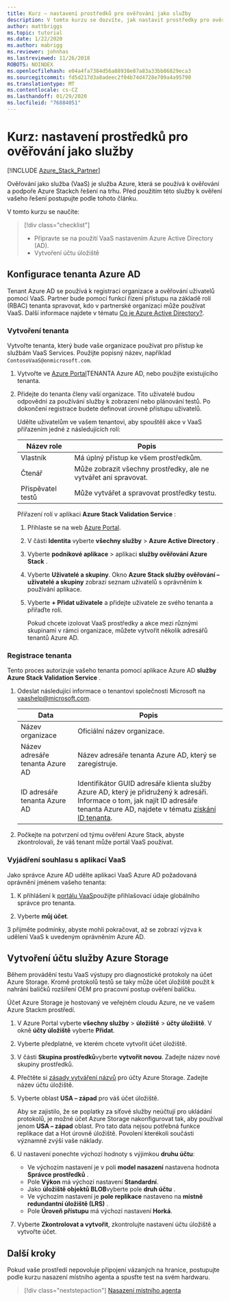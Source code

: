 ```yaml
---
title: Kurz – nastavení prostředků pro ověřování jako služby
description: V tomto kurzu se dozvíte, jak nastavit prostředky pro ověřování jako službu.
author: mattbriggs
ms.topic: tutorial
ms.date: 1/22/2020
ms.author: mabrigg
ms.reviewer: johnhas
ms.lastreviewed: 11/26/2018
ROBOTS: NOINDEX
ms.openlocfilehash: e04a4fa7384d56a88938e87a83a33bb86829eca3
ms.sourcegitcommit: fd5d217d3a8adeec2f04b74d4728e709a4a95790
ms.translationtype: MT
ms.contentlocale: cs-CZ
ms.lasthandoff: 01/29/2020
ms.locfileid: "76884051"
---
```

# <a name="tutorial-set-up-resources-for-validation-as-a-service"></a>Kurz: nastavení prostředků pro ověřování jako služby

[!INCLUDE [Azure_Stack_Partner](./includes/azure-stack-partner-appliesto.md)]

Ověřování jako služba (VaaS) je služba Azure, která se používá k ověřování a podpoře Azure Stackch řešení na trhu. Před použitím této služby k ověření vašeho řešení postupujte podle tohoto článku.

V tomto kurzu se naučíte:

> [!div class="checklist"]
> * Připravte se na použití VaaS nastavením Azure Active Directory (AD).
> * Vytvoření účtu úložiště

## <a name="configure-an-azure-ad-tenant"></a>Konfigurace tenanta Azure AD

Tenant Azure AD se používá k registraci organizace a ověřování uživatelů pomocí VaaS. Partner bude pomocí funkcí řízení přístupu na základě rolí (RBAC) tenanta spravovat, kdo v partnerské organizaci může používat VaaS. Další informace najdete v tématu [Co je Azure Active Directory?](https://docs.microsoft.com/azure/active-directory/fundamentals/active-directory-whatis).

### <a name="create-a-tenant"></a>Vytvoření tenanta

Vytvořte tenanta, který bude vaše organizace používat pro přístup ke službám VaaS Services. Použijte popisný název, například `ContosoVaaS@onmicrosoft.com`.

1. Vytvořte ve [Azure Portal](https://portal.azure.com)TENANTA Azure AD, nebo použijte existujícího tenanta. <!-- For instructions on creating new Azure AD tenants, see [Get started with Azure AD](https://docs.microsoft.com/azure/active-directory/get-started-azure-ad). -->

2. Přidejte do tenanta členy vaší organizace. Tito uživatelé budou odpovědni za používání služby k zobrazení nebo plánování testů. Po dokončení registrace budete definovat úrovně přístupu uživatelů.

    Udělte uživatelům ve vašem tenantovi, aby spouštěli akce v VaaS přiřazením jedné z následujících rolí:

    | Název role | Popis |
    |---------------------|------------------------------------------|
    | Vlastník | Má úplný přístup ke všem prostředkům. |
    | Čtenář | Může zobrazit všechny prostředky, ale ne vytvářet ani spravovat. |
    | Přispěvatel testů | Může vytvářet a spravovat prostředky testu. |

    Přiřazení rolí v aplikaci **Azure Stack Validation Service** :

   1. Přihlaste se na web [Azure Portal](https://portal.azure.com).
   2. V části **Identita** vyberte **všechny služby** > **Azure Active Directory** .
   3. Vyberte **podnikové aplikace** > aplikaci **služby ověřování Azure Stack** .
   4. Vyberte **Uživatelé a skupiny**. Okno **Azure Stack služby ověřování – uživatelé a skupiny** zobrazí seznam uživatelů s oprávněním k používání aplikace.
   5. Vyberte **+ Přidat uživatele** a přidejte uživatele ze svého tenanta a přiřaďte roli.

      Pokud chcete izolovat VaaS prostředky a akce mezi různými skupinami v rámci organizace, můžete vytvořit několik adresářů tenantů Azure AD.

### <a name="register-your-tenant"></a>Registrace tenanta

Tento proces autorizuje vašeho tenanta pomocí aplikace Azure AD **služby Azure Stack Validation Service** .

1. Odeslat následující informace o tenantovi společnosti Microsoft na [vaashelp@microsoft.com](mailto:vaashelp@microsoft.com).

    | Data | Popis |
    |--------------------------------|---------------------------------------------------------------------------------------------|
    | Název organizace | Oficiální název organizace. |
    | Název adresáře tenanta Azure AD | Název adresáře tenanta Azure AD, který se zaregistruje. |
    | ID adresáře tenanta Azure AD | Identifikátor GUID adresáře klienta služby Azure AD, který je přidružený k adresáři. Informace o tom, jak najít ID adresáře tenanta Azure AD, najdete v tématu [získání ID tenanta](https://docs.microsoft.com/azure/azure-resource-manager/resource-group-create-service-principal-portal#get-values-for-signing-in). |

2. Počkejte na potvrzení od týmu ověření Azure Stack, abyste zkontrolovali, že váš tenant může portál VaaS používat.

### <a name="consent-to-the-vaas-application"></a>Vyjádření souhlasu s aplikací VaaS

Jako správce Azure AD udělte aplikaci VaaS Azure AD požadovaná oprávnění jménem vašeho tenanta:

1. K přihlášení k [portálu VaaS](https://azurestackvalidation.com/)použijte přihlašovací údaje globálního správce pro tenanta. 

2. Vyberte **můj účet**.

3 přijměte podmínky, abyste mohli pokračovat, až se zobrazí výzva k udělení VaaS k uvedeným oprávněním Azure AD.

## <a name="create-an-azure-storage-account"></a>Vytvoření účtu služby Azure Storage

Během provádění testu VaaS výstupy pro diagnostické protokoly na účet Azure Storage. Kromě protokolů testů se taky může účet úložiště použít k nahrání balíčků rozšíření OEM pro pracovní postup ověření balíčku.

Účet Azure Storage je hostovaný ve veřejném cloudu Azure, ne ve vašem Azure Stackm prostředí.

1. V Azure Portal vyberte **všechny služby** > **úložiště** > **účty úložiště**. V okně **účty úložiště** vyberte **Přidat**.

2. Vyberte předplatné, ve kterém chcete vytvořit účet úložiště.

3. V části **Skupina prostředků**vyberte **vytvořit novou**. Zadejte název nové skupiny prostředků.

4. Přečtěte si [zásady vytváření názvů](/azure/cloud-adoption-framework/ready/azure-best-practices/naming-and-tagging#storage) pro účty Azure Storage. Zadejte název účtu úložiště.

5. Vyberte oblast **USA – západ** pro váš účet úložiště.

    Aby se zajistilo, že se poplatky za síťové služby neúčtují pro ukládání protokolů, je možné účet Azure Storage nakonfigurovat tak, aby používal jenom **USA – západ** oblast. Pro tato data nejsou potřebná funkce replikace dat a Hot úrovně úložiště. Povolení kterékoli součásti významně zvýší vaše náklady.

6. U nastavení ponechte výchozí hodnoty s výjimkou **druhu účtu**:

    - Ve výchozím nastavení je v poli **model nasazení** nastavena hodnota **Správce prostředků** .
    - Pole **Výkon** má výchozí nastavení **Standardní**.
    - Jako **úložiště objektů BLOB**vyberte pole **druh účtu** .
    - Ve výchozím nastavení je **pole replikace** nastaveno na **místně redundantní úložiště (LRS)** .
    - Pole **Úroveň přístupu** má výchozí nastavení **Horká**.

7. Vyberte **Zkontrolovat a vytvořit**, zkontrolujte nastavení účtu úložiště a vytvořte účet.

## <a name="next-steps"></a>Další kroky

Pokud vaše prostředí nepovoluje připojení vázaných na hranice, postupujte podle kurzu nasazení místního agenta a spusťte test na svém hardwaru.

> [!div class="nextstepaction"]
> [Nasazení místního agenta](azure-stack-vaas-local-agent.md)
